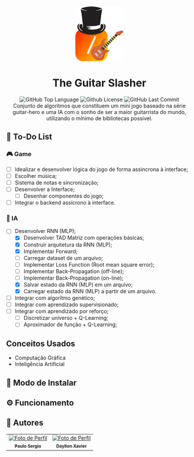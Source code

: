 <p align="center">
    <img src="./readme-files/logo.png" width="130">
</p>

<h1 align="center">
    The Guitar Slasher
</h1>

<p align="center">
    <img alt="GitHub Top Language" src="https://img.shields.io/github/languages/top/Paulo092/the-guitar-slasher" />
    <img alt="Github License" src="https://img.shields.io/github/license/Paulo092/the-guitar-slasher" />
    <img alt="GitHub Last Commit" src="https://img.shields.io/github/last-commit/Paulo092/the-guitar-slasher" />
    <br>
    Conjunto de algoritmos que constituem um mini jogo baseado na série guitar-hero e uma IA com o sonho de ser a maior guitarrista do mundo, utilizando o mínimo de bibliotecas possível.
</p>

## 📝 To-Do List

### 🎮 Game
- [ ] Idealizar e desenvolver lógica do jogo de forma assincrona à interface;
- [ ]  Escolher música;
- [ ]  Sistema de notas e sincronização;
- [ ]  Desenvolver a Interface;
    - [ ]  Desenhar componentes do jogo;
- [ ]  Integrar o backend assícrono à interface.

### 🧠 IA
- [ ] Desenvolver RNN (MLP);
    - [x] Desenvolver TAD Matriz com operações básicas;
    - [x] Construir arquitetura da RNN (MLP);
    - [x] Implementar Forward;
    - [ ] Carregar dataset de um arquivo;
    - [ ] Implementar Loss Function (Root mean square error);
    - [ ] Implementar Back-Propagation (off-line);
    - [ ] Implementar Back-Propagation (on-line);
    - [x] Salvar estado da RNN (MLP) em um arquivo;
    - [x] Carregar estado da RNN (MLP) a partir de um arquivo.
- [ ] Integrar com algorítmo genético;
- [ ] Integrar com aprendizado supervisionado;
- [ ] Integrar com aprendizado por reforço;
    - [ ] Discretizar universo + Q-Learning;
    - [ ] Aproximador de função + Q-Learning;

## Conceitos Usados
- Computação Gráfica
- Inteligência Artificial

## 🔧 Modo de Instalar

## ⚙️ Funcionamento

## 👥 Autores

<table align="center">
    <tr>
      <td align="center">
        <a href="https://github.com/Paulo092">
            <img src="https://avatars.githubusercontent.com/u/28546848?v=4" width="100px;" alt="Foto de Perfil"/><br>
            <sub>
              <b>Paulo Sergio</b>
            </sub>
        </a>
    </td>
      <td align="center">
        <a href="https://github.com/DayllonXavier">
            <img src="https://avatars.githubusercontent.com/u/34678695?v=4" width="100px;" alt="Foto de Perfil"/><br>
            <sub>
              <b>Dayllon Xavier</b>
            </sub>
        </a>
    </td>
    </tr>
</table>
